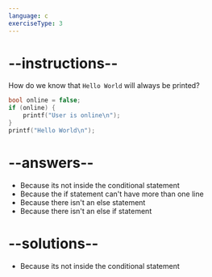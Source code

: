 ```yaml
---
language: c
exerciseType: 3
---
```


# --instructions--

How do we know that `Hello World` will always be printed?
```c
bool online = false;
if (online) {
    printf("User is online\n");
}
printf("Hello World\n");
```

# --answers--

- Because its not inside the conditional statement
- Because the if statement can't have more than one line
- Because there isn't an else statement
- Because there isn't an else if statement

# --solutions--

- Because its not inside the conditional statement

